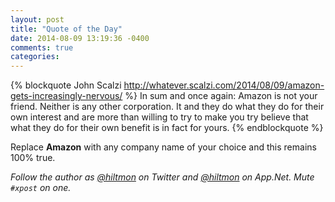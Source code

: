 ```yaml
---
layout: post
title: "Quote of the Day"
date: 2014-08-09 13:19:36 -0400
comments: true
categories: 
---
```


{% blockquote John Scalzi http://whatever.scalzi.com/2014/08/09/amazon-gets-increasingly-nervous/ %}
In sum and once again: Amazon is not your friend. Neither is any other corporation. It and they do what they do for their own interest and are more than willing to try to make you try believe that what they do for their own benefit is in fact for yours.
{% endblockquote %}

Replace **Amazon** with any company name of your choice and this remains 100% true.

*Follow the author as [@hiltmon](http://twitter.com/hiltmon) on Twitter and [@hiltmon](http://alpha.app.net/hiltmon) on App.Net. Mute `#xpost` on one.*